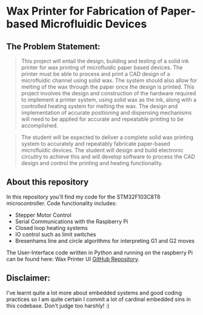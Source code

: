 # Wax Printer for Fabrication of Paper-based Microfluidic Devices

## The Problem Statement:

>This project will entail the design, building and testing of a solid ink printer for wax printing of microfluidic paper based devices. The printer must be able to process and print a CAD design of a microfluidic channel using solid wax. The system should also allow for melting of the wax through the paper once the design is printed. This project involves the design and construction of the hardware required to implement a printer system, using solid wax as the ink, along with a controlled heating system for melting the wax. The design and implementation of accurate positioning and dispensing mechanisms will need to be applied for accurate and repeatable printing to be accomplished.

>The student will be expected to deliver a complete solid wax printing system to accurately and repeatably fabricate paper-based microfluidic devices. The student will design and build electronic circuitry to achieve this and will develop software to process the CAD design and control the printing and heating functionality.   

## About this repository 

In this repository you'll find my code for the STM32F103C8T6 microcontroller. Code functionality includes:
- Stepper Motor Control
- Serial Communications with the Raspberry Pi
- Closed loop heating systems
- IO control such as limit switches
- Bresenhams line and circle algorithms for interpreting G1 and G2 moves

The User-Interface code written in Python and running on the raspberry Pi can be found here:
Wax Printer UI [GitHub Repository](https://github.com/Blargian/EPR400-UI).

## Disclaimer: 

I've learnt quite a lot more about embedded systems and good coding practices so I am quite certain I commit a lot of cardinal embedded sins in this codebase. Don't judge too harshly! :) 
